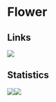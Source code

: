 # Flower

## Links
<a href="https://flower-r4sr0.zapier.app/links">
<img src=https://github.com/FlowerYT6/FlowerYT6/assets/links.png>
</a>

## Statistics
<a href="https://github.com/FlowerYT6/FlowerYT6/README.md"><img align="center" src="https://github-readme-stats.vercel.app/api?username=FlowerYT6&show_icons=true&include_all_commits=true&theme=buefy&hide_border=true"></a><a href="https://github.com/FlowerYT6/FlowerYT6/README.md/"><img align="center" src="https://github-readme-stats.vercel.app/api/top-langs/?username=FlowerYT6&layout=compact&theme=buefy&hide_border=true"></a>
